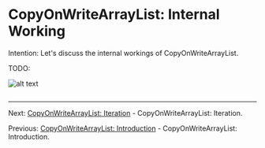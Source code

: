 # CopyOnWriteArrayList: Internal Working

Intention: Let's discuss the internal workings of CopyOnWriteArrayList.

TODO:

![alt text](../../etc/collections/img.png "Img")

```java

```

<hr>

Next: [CopyOnWriteArrayList: Iteration](chapter_14.md "CopyOnWriteArrayList: Iteration") - CopyOnWriteArrayList: Iteration.

Previous: [CopyOnWriteArrayList: Introduction](chapter_12.md "CopyOnWriteArrayList: Introduction") - 
CopyOnWriteArrayList: Introduction.